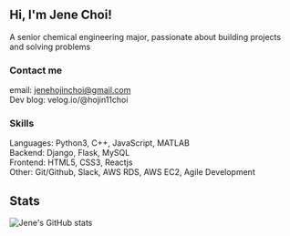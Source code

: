 ## Hi, I'm Jene Choi!
A senior chemical engineering major, passionate about building projects and solving problems<br />

### Contact me 
email: jenehojinchoi@gmail.com<br />
Dev blog: velog.io/@hojin11choi<br />

### Skills
Languages: Python3, C++, JavaScript, MATLAB<br />
Backend: Django, Flask, MySQL<br />
Frontend: HTML5, CSS3, Reactjs<br />
Other: Git/Github, Slack, AWS RDS, AWS EC2, Agile Development

## Stats
![Jene's GitHub stats](https://github-readme-stats.vercel.app/api?username=jenehojinchoi&hide=issues,stars&show_icons=true&theme=vue)

<!--
**jenehojinchoi/jenehojinchoi** is a ✨ _special_ ✨ repository because its `README.md` (this file) appears on your GitHub profile.

Here are some ideas to get you started:

- 🔭 I’m currently working on ...
- 🌱 I’m currently learning ...
- 👯 I’m looking to collaborate on ...
- 🤔 I’m looking for help with ...
- 💬 Ask me about ...
- 📫 How to reach me: ...
- 😄 Pronouns: ...
- ⚡ Fun fact: ...
-->
